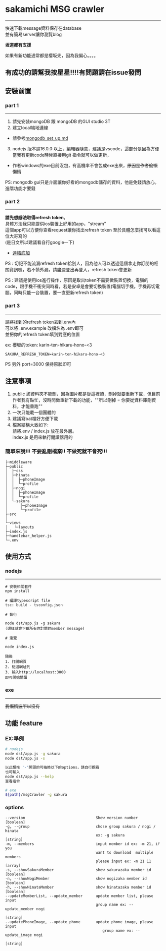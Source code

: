 # sakamichi MSG crawler
-- -
快速下載message資料保存在database  
並有簡易server讓你瀏覽blog

**坂道都有支援**  

如果有新功能通常都是櫻坂先，因為我偏心。。。。

## 有成功的請幫我按星星!!!!有問題請在issue發問

## 安裝前置
### part 1
-- -
1. 請先安裝mongoDB 跟 mongoDB 的GUI studio 3T
2. 建立local端地連線
+ 請參考[mongodb_set_up.md](/mongodb_set_up.md)
3. nodejs 版本請16.0.0 以上，編輯器隨意，建議是vscode，這部分是因為方便當我有更新code時候直接用git 指令就可以做更新，
* 作者windows的exe目前沒包，有高機率不會包成exe出來，~~原因是作者偷懶懶惰~~

PS: mongodb gui只是介面讓你好看的mongodb儲存的資料，他是免錢請放心，進階功能才要錢
### part 2
-- -
**請先想辦法取得refresh token**，  
具體方法我只能提供ios裝置上好用的app，"stream"  
這個app可以方便你查看request讓你找出refresh token
至於具體怎麼找可以看這位大哥寫的  
(是日文所以建議看自行google一下)  
+ [連結底加](https://github.com/proshunsuke/colmsg/blob/main/doc/how_to_get_refresh_token.md)  

PS : 切記不能流漏refresh token給別人，因為他人可以透過這個拿走你訂閱的相關資訊喔，若不慎外漏，請盡速登出再登入，refresh token會更新 

PS : 建議是使用ios進行操作，原因是取出token不需要做裝置切換，電腦的code，跟手機不衝突同時看，若是安卓是會要切換裝置(電腦切手機，手機再切電腦，同時只能一台裝置，要一直更新refresh token)
### part 3
-- -
請將找到的refresh token丟到.env內  
可以將 .env.example 改檔名為 .env即可  
並把你的refresh token填到對應的位置

ex: 櫻坂的token: karin-ten-hikaru-hono-<3
````
SAKURA_REFRESH_TOKEN=karin-ten-hikaru-hono-<3
````

PS 另外 port=3000 保持原狀即可



## 注意事項
1. public 該資料夾不能刪，因為圖片都是從這裡讀，刪掉就要重新下載，但目前作者我有點忙，沒時間做重新下載的功能，""所以刪掉 = 你要從資料庫刪資料，才能重跑""
2. 一次只能載一個團體的
3. 建議寫bat檔好方便下載
4. 檔案結構大致如下:   
請將.env / index.js 放在最外層。  
index.js 是用來執行閱讀器用的
### 簡單來說!!! 不要亂刪檔案!! 不做死就不會死!!!
````
├─middleware
├─public
│  ├─css
│  ├─hinata
│  │  ├─phoneImage
│  │  └─profile
│  ├─nogi
│  │  ├─phoneImage
│  │  └─profile
│  └─sakura
│      ├─phoneImage
│      └─profile
├─src
│
└─views
│   └─layouts
├─index.js
├─handlebar_helper.js
└─.env

````


## 使用方式
### nodejs
-- -
```
# 安裝相關套件
npm install

# 編譯typescript file
tsc: build - tsconfig.json

# 執行

node dst/app.js -g sakura 
(這樣就會下載所有你訂閱的member message)

# 瀏覽

node index.js

隨後
1. 打開網頁
2. 點選網址列
3. 輸入http://localhost:3000
即可開始閱讀

```

### exe
-- -
~~我懶惰波所以沒有~~  
  


## 功能 feature

### EX:舉例
```` bash
# nodejs 
node dst/app.js -g sakura
node dst/app.js -s

以此類推 '-'開頭的可抽換以下的options，請自行觀看
也可輸入
node dst/app.js --help 
查看指令

# exe
${path}/msgCrawler -g sakura
````
### options

````
--version                                Show version number         [boolean]
-g, --group                              chose group sakura / nogi / hinata   
                                         ex: -g sakura                [string]
-m, --members                            input member id ex: -m 21, if you    
                                         want to download  multiple members   
                                         please input ex: -m 21 11     [array]
-s, --showSakuraMember                   show sakurazaka member id   [boolean]
-n, --showNogiMember                     show nogizaka member id     [boolean]
-h, --showHinataMember                   show hinatazaka member id   [boolean]
--updateMemberList, --update_member      update member list, please input     
                                         group name ex: --update_member nogi  
                                                                      [string]
--updatePhoneImage, --update_phone       update phone image, please input
                                            group name ex: --update_image nogi
                                                                      [string]
````
